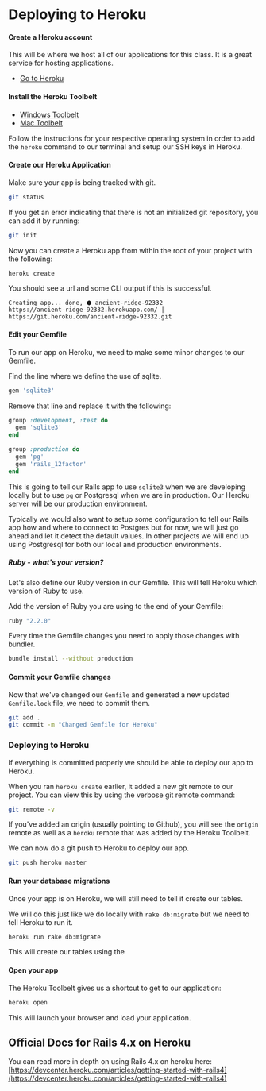 # Deploying to Heroku

#### Create a Heroku account

This will be where we host all of our applications for this class. It is a great service for hosting applications.

* [Go to Heroku](http://heroku.com)


#### Install the Heroku Toolbelt
* [Windows Toolbelt](https://toolbelt.heroku.com/windows)
* [Mac Toolbelt](https://toolbelt.heroku.com/osx)

Follow the instructions for your respective operating system in order to add the `heroku` command to our terminal and setup our SSH keys in Heroku.

#### Create our Heroku Application
Make sure your app is being tracked with git.

```bash
git status
```

If you get an error indicating that there is not an initialized git repository, you can add it by running:

```bash
git init
```
Now you can create a Heroku app from within the root of your project with the following:

```bash
heroku create
```

You should see a url and some CLI output if this is successful.

```
Creating app... done, ⬢ ancient-ridge-92332
https://ancient-ridge-92332.herokuapp.com/ | https://git.heroku.com/ancient-ridge-92332.git

```


#### Edit your Gemfile
To run our app on Heroku, we need to make some minor changes to our Gemfile.

Find the line where we define the use of sqlite.

```ruby
gem 'sqlite3'
```

Remove that line and replace it with the following:
```ruby
group :development, :test do
  gem 'sqlite3'
end

group :production do
  gem 'pg'
  gem 'rails_12factor'
end
```

This is going to tell our Rails app to use `sqlite3` when we are developing locally but to use `pg` or Postgresql when we are in production. Our Heroku server will be our production environment.

Typically we would also want to setup some configuration to tell our Rails app how and where to connect to Postgres but for now, we will just go ahead and let it detect the default values. In other projects we will end up using Postgresql for both our local and production environments.


##### Ruby - what's your version?
Let's also define our Ruby version in our Gemfile. This will tell Heroku which version of Ruby to use.

Add the version of Ruby you are using to the end of your Gemfile:

```ruby
ruby "2.2.0"
```

Every time the Gemfile changes you need to apply those changes with bundler.

```bash
bundle install --without production
```

#### Commit your Gemfile changes
Now that we've changed our `Gemfile` and generated a new updated `Gemfile.lock` file, we need to commit them.

```bash
git add .
git commit -m "Changed Gemfile for Heroku"
```

### Deploying to Heroku
If everything is committed properly we should be able to deploy our app to Heroku.

When you ran `heroku create` earlier, it added a new git remote to our project. You can view this by using the verbose git remote command:
```bash
git remote -v
```

If you've added an origin (usually pointing to Github), you will see the `origin` remote as well as a `heroku` remote that was added by the Heroku Toolbelt.

We can now do a git push to Heroku to deploy our app.

```bash
git push heroku master
```

#### Run your database migrations

Once your app is on Heroku, we will still need to tell it create our tables.

We will do this just like we do locally with `rake db:migrate` but we need to tell Heroku to run it.

```bash
heroku run rake db:migrate
```

This will create our tables using the

#### Open your app
The Heroku Toolbelt gives us a shortcut to get to our application:

```bash
heroku open
```

This will launch your browser and load your application.

## Official Docs for Rails 4.x on Heroku
You can read more in depth on using Rails 4.x on heroku here: [https://devcenter.heroku.com/articles/getting-started-with-rails4](https://devcenter.heroku.com/articles/getting-started-with-rails4)
